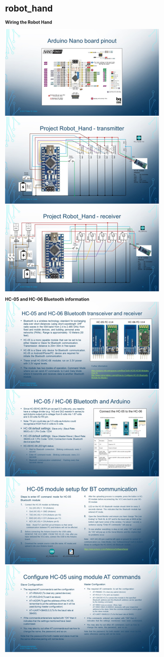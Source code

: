 # robot_hand

**Wiring the Robot Hand**

![Arduino Nano board pinout](slides/Slide1.jpg)
![Project Robot_Hand - transmitter](slides/Slide2.jpg)
![Project Robot_Hand - receiver](slides/Slide3.jpg)


**HC-05 and HC-06 Bluetooth information**
![HC-05 and HC-06 Bluetooth transceiver and receiver](slides/Slide4.jpg)
![HC-05 / HC-06 Bluetooth and Arduino](slides/Slide5.jpg)
![HC-05 module setup for BT communication](slides/Slide6.jpg)
![Configure HC-05 using module AT commands](slides/Slide7.jpg)
